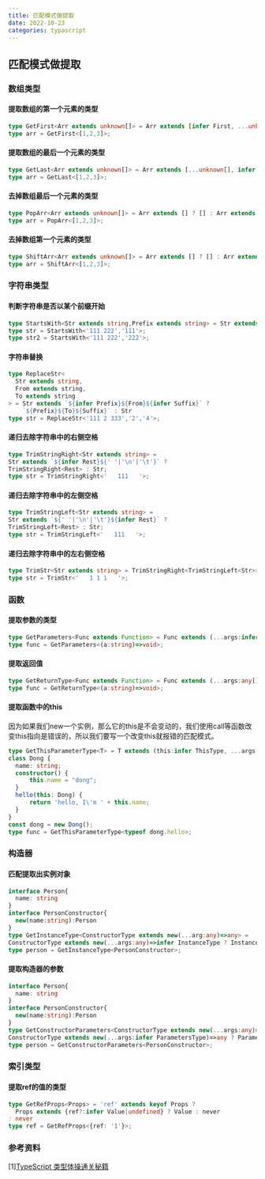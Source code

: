 ```yaml
---
title: 匹配模式做提取
date: 2022-10-23
categories: typascript
---
```


## 匹配模式做提取

### 数组类型
#### 提取数组的第一个元素的类型
```ts
type GetFirst<Arr extends unknown[]> = Arr extends [infer First, ...unknown[]] ? First : never;
type arr = GetFirst<[1,2,3]>;
```
#### 提取数组的最后一个元素的类型
```ts
type GetLast<Arr extends unknown[]> = Arr extends [...unknown[], infer Last] ? Last : never;
type arr = GetLast<[1,2,3]>;
```
#### 去掉数组最后一个元素的类型
```ts
type PopArr<Arr extends unknown[]> = Arr extends [] ? [] : Arr extends [...infer Rest, unknown] ? Rest : never;
type arr = PopArr<[1,2,3]>;
```
#### 去掉数组第一个元素的类型
```ts
type ShiftArr<Arr extends unknown[]> = Arr extends [] ? [] : Arr extends [unknown, ...infer Rest] ? Rest : never;
type arr = ShiftArr<[1,2,3]>;
```

### 字符串类型
#### 判断字符串是否以某个前缀开始
```ts
type StartsWith<Str extends string,Prefix extends string> = Str extends `${Prefix}${string}` ? true : false;
type str = StartsWith<'111 222','111'>;
type str2 = StartsWith<'111 222','222'>;
```
#### 字符串替换
```ts
type ReplaceStr<
  Str extends string,
  From extends string,
  To extends string
> = Str extends `${infer Prefix}${From}${infer Suffix}` ?
    `${Prefix}${To}${Suffix}` : Str
type str = ReplaceStr<'111 2 333','2','4'>;
```
#### 递归去除字符串中的右侧空格
```ts
type TrimStringRight<Str extends string> = 
Str extends `${infer Rest}${' '|'\n'|'\t'}` ?
TrimStringRight<Rest> : Str;
type str = TrimStringRight<'   111   '>;
```
#### 递归去除字符串中的左侧空格
```ts
type TrimStringLeft<Str extends string> = 
Str extends `${' '|'\n'|'\t'}${infer Rest}` ?
TrimStringLeft<Rest> : Str;
type str = TrimStringLeft<'   111   '>;
```
#### 递归去除字符串中的左右侧空格
```ts
type TrimStr<Str extends string> = TrimStringRight<TrimStringLeft<Str>>;
type str = TrimStr<'   1 1 1   '>;
```

### 函数
#### 提取参数的类型
```ts
type GetParameters<Func extends Function> = Func extends (...args:infer Args)=>unknown ? Args : never;
type func = GetParameters<(a:string)=>void>;
```
#### 提取返回值
```ts
type GetReturnType<Func extends Function> = Func extends (...args:any[])=>infer ReturnType ? ReturnType : never;
type func = GetReturnType<(a:string)=>void>;
```
#### 提取函数中的this
因为如果我们new一个实例，那么它的this是不会变动的，我们使用call等函数改变this指向是错误的，所以我们要写一个改变this就报错的匹配模式。
```ts
type GetThisParameterType<T> = T extends (this:infer ThisType, ...args:unknown[])=>unknown ? ThisType : never;
class Dong {
  name: string;
  constructor() {
      this.name = "dong";
  }
  hello(this: Dong) {
      return 'hello, I\'m ' + this.name;
  }
}
const dong = new Dong();
type func = GetThisParameterType<typeof dong.hello>;
```

### 构造器
#### 匹配提取出实例对象
```ts
interface Person{
  name: string
}
interface PersonConstructor{
  new(name:string):Person
}
type GetInstanceType<ConstructorType extends new(...arg:any)=>any> = 
ConstructorType extends new(...args:any)=>infer InstanceType ? InstanceType : never;
type person = GetInstanceType<PersonConstructor>;
```
#### 提取构造器的参数
```ts
interface Person{
  name: string
}
interface PersonConstructor{
  new(name:string):Person
}
type GetConstructorParameters<ConstructorType extends new(...args:any)=>any> = 
ConstructorType extends new(...args:infer ParametersType)=>any ? ParametersType : never;
type person = GetConstructorParameters<PersonConstructor>;
```

### 索引类型
#### 提取ref的值的类型
```ts
type GetRefProps<Props> = 'ref' extends keyof Props ?
  Props extends {ref?:infer Value|undefined} ? Value : never
: never
type ref = GetRefProps<{ref: '1'}>;
```

### 参考资料
[1][TypeScript 类型体操通关秘籍](https://juejin.cn/book/7047524421182947366?enter_from=course_center)